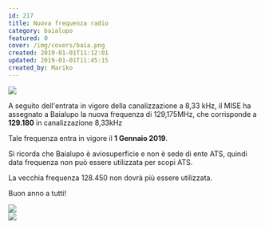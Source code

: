 ```yaml
---
id: 217
title: Nuova frequenza radio
category: baialupo
featured: 0
cover: /img/covers/baia.png
created: 2019-01-01T11:12:01
updated: 2019-01-01T11:45:15
created_by: Mariko
---
```


<img  src="/img/covers/baia.png" class="float-start mr-3 mb-4 w-[300px]" />

A seguito dell'entrata in vigore della canalizzazione a 8,33 kHz, il MISE ha assegnato a Baialupo la nuova frequenza di 129,175MHz, che corrisponde a <strong>129.180</strong> in canalizzazione 8,33kHz

Tale frequenza entra in vigore il <strong>1 Gennaio 2019</strong>.

Si ricorda che Baialupo è aviosuperficie e non è sede di ente ATS, quindi data frequenza non può essere utilizzata per scopi ATS.

La vecchia frequenza 128.450 non dovrà più essere utilizzata.

Buon anno a tutti!

<div class="flex flex-col sm:flex-row gap-1">
    <div><img class="w-full max-w-lg mb-4" src="/img/avio/baia-radio-833.png"/></div>
    <div><img class="w-full max-w-lg" src="/img/avio/rettifica.png"/></div>
</div>
